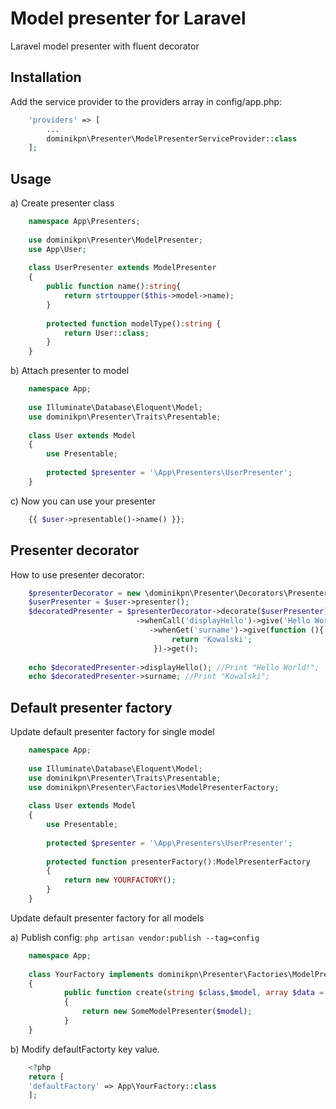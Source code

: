 <h1>Model presenter for Laravel</h1> 

<p>Laravel model presenter with fluent decorator<p>

<h2>Installation</h2>
Add the service provider to the providers array in config/app.php:

```php
    'providers' => [
        ...
        dominikpn\Presenter\ModelPresenterServiceProvider::class
    ];
```

<h2>Usage</h2>

a) Create presenter class

```php
    namespace App\Presenters;
    
    use dominikpn\Presenter\ModelPresenter;
    use App\User;
    
    class UserPresenter extends ModelPresenter
    {
        public function name():string{
            return strtoupper($this->model->name);    
        }
        
        protected function modelType():string {
            return User::class;
        }
    }
```

b) Attach presenter to model

```php
    namespace App;
    
    use Illuminate\Database\Eloquent\Model;
    use dominikpn\Presenter\Traits\Presentable;
    
    class User extends Model
    {
        use Presentable;
        
        protected $presenter = '\App\Presenters\UserPresenter';
    }
```  

 c) Now you can use your presenter
 
```php
    {{ $user->presentable()->name() }};
```  
<h2>Presenter decorator</h2>
  
  How to use presenter decorator:
  
```php
    $presenterDecorator = new \dominikpn\Presenter\Decorators\PresenterDecorator();
    $userPresenter = $user->presenter();
    $decoratedPresenter = $presenterDecorator->decorate($userPresenter)
                            ->whenCall('displayHello')->give('Hello World!')
                               ->whenGet('surname')->give(function (){
                                    return 'Kowalski';
                                })->get();
      
    echo $decoratedPresenter->displayHello(); //Print "Hello World!";
    echo $decoratedPresenter->surname; //Print "Kowalski";
```

<h2> Default presenter factory </h2>
<p>Update default presenter factory for single model</p>

```php
    namespace App;
    
    use Illuminate\Database\Eloquent\Model;
    use dominikpn\Presenter\Traits\Presentable;
    use dominikpn\Presenter\Factories\ModelPresenterFactory;
    
    class User extends Model
    {
        use Presentable;
        
        protected $presenter = '\App\Presenters\UserPresenter';
        
        protected function presenterFactory():ModelPresenterFactory
        {
            return new YOURFACTORY();
        }
    }
```

<p>Update default presenter factory for all models</p>

a) Publish config:
`php artisan vendor:publish --tag=config`

```php
    namespace App;
    
    class YourFactory implements dominikpn\Presenter\Factories\ModelPresenterFactory
    {
            public function create(string $class,$model, array $data = [])
            {
                return new SomeModelPresenter($model);
            }
    }
```

b) Modify defaultFactorty key value.

```php
    <?php
    return [
    'defaultFactory' => App\YourFactory::class
    ];
```
